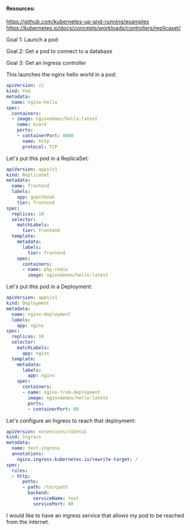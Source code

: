 

#### Resources:
https://github.com/kubernetes-up-and-running/examples  
https://kubernetes.io/docs/concepts/workloads/controllers/replicaset/

Goal 1: Launch a pod

Goal 2: Get a pod to connect to a database

Goal 3: Get an ingress controller 


This launches the nginx hello world in a pod:

```yaml
apiVersion: v1
kind: Pod
metadata:
  name: nginx-hello
spec:
  containers:
  - image: nginxdemos/hello:latest
    name: kuard
    ports:
    - containerPort: 8080
      name: http
      protocol: TCP
```

Let's put this pod in a ReplicaSet:

```yaml
apiVersion: apps/v1
kind: ReplicaSet
metadata:
  name: frontend
  labels:
    app: guestbook
    tier: frontend
spec:
  replicas: 10
  selector:
    matchLabels:
      tier: frontend
  template:
    metadata:
      labels:
        tier: frontend
    spec:
      containers:
      - name: php-redis
        image: nginxdemos/hello:latest
```

Let's put this pod in a Deployment:

```yaml
apiVersion: apps/v1
kind: Deployment
metadata:
  name: nginx-deployment
  labels:
    app: nginx
spec:
  replicas: 10
  selector:
    matchLabels:
      app: nginx
  template:
    metadata:
      labels:
        app: nginx
    spec:
      containers:
      - name: nginx-from-deployment
        image: nginxdemos/hello:latest
        ports:
        - containerPort: 80
```

Let's configure an Ingress to reach that deployment:
```yaml
apiVersion: extensions/v1beta1
kind: Ingress
metadata:
  name: test-ingress
  annotations:
    nginx.ingress.kubernetes.io/rewrite-target: /
spec:
  rules:
  - http:
      paths:
      - path: /testpath
        backend:
          serviceName: test
          servicePort: 80
```



I would like to have an ingress service that allows my pod to be reached from the internet.

